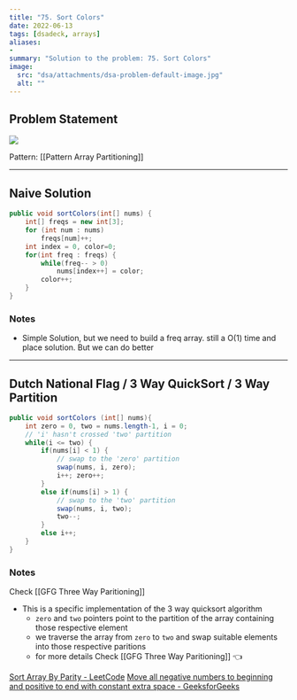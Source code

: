 ```yaml
---
title: "75. Sort Colors"
date: 2022-06-13
tags: [dsadeck, arrays]
aliases:
- 
summary: "Solution to the problem: 75. Sort Colors"
image:
  src: "dsa/attachments/dsa-problem-default-image.jpg"
  alt: ""
---
```



## Problem Statement

![](https://i.imgur.com/sZ33CdM.png)

Pattern: [[Pattern Array Partitioning]]

---

## Naive Solution
``` java
public void sortColors(int[] nums) {
	int[] freqs = new int[3];
	for (int num : nums) 
		freqs[num]++;
	int index = 0, color=0;
	for(int freq : freqs) {
		while(freq-- > 0)
			nums[index++] = color;
		color++;
	}
}
```

### Notes
- Simple Solution, but we need to build a freq array. still a O(1) time and place solution. But we can do better

---

## Dutch National Flag / 3 Way QuickSort / 3 Way Partition 
``` java
public void sortColors (int[] nums){
	int zero = 0, two = nums.length-1, i = 0;
	// 'i' hasn't crossed 'two' partition
	while(i <= two) {
		if(nums[i] < 1) {
			// swap to the 'zero' partition
			swap(nums, i, zero);
			i++; zero++;
		}
		else if(nums[i] > 1) {
			// swap to the 'two' partition
			swap(nums, i, two);
			two--;
		}
		else i++;
	}
}
```

### Notes
Check [[GFG Three Way Paritioning]]
- This is a specific implementation of the 3 way quicksort algorithm
	- `zero` and `two` pointers point to the partition of the array containing those respective element
	- we traverse the array from `zero` to `two` and swap suitable elements into those respective paritions
	- for more details Check [[GFG Three Way Paritioning]] 👈


[Sort Array By Parity - LeetCode](https://leetcode.com/problems/sort-array-by-parity/)
[Move all negative numbers to beginning and positive to end with constant extra space - GeeksforGeeks](https://www.geeksforgeeks.org/move-negative-numbers-beginning-positive-end-constant-extra-space/)
